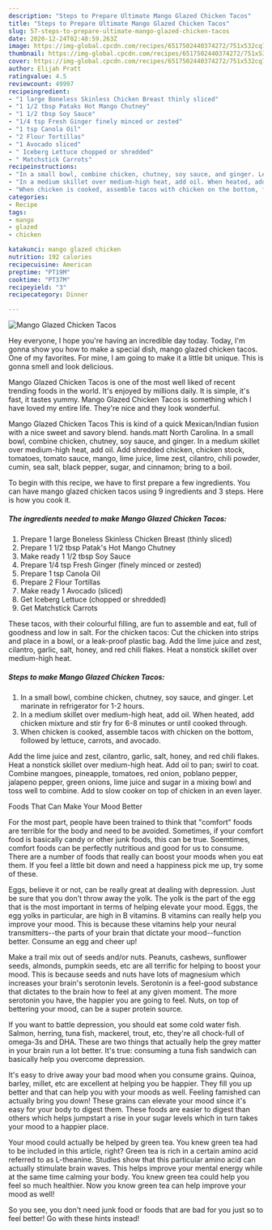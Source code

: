 ```yaml
---
description: "Steps to Prepare Ultimate Mango Glazed Chicken Tacos"
title: "Steps to Prepare Ultimate Mango Glazed Chicken Tacos"
slug: 57-steps-to-prepare-ultimate-mango-glazed-chicken-tacos
date: 2020-12-24T02:48:59.263Z
image: https://img-global.cpcdn.com/recipes/6517502440374272/751x532cq70/mango-glazed-chicken-tacos-recipe-main-photo.jpg
thumbnail: https://img-global.cpcdn.com/recipes/6517502440374272/751x532cq70/mango-glazed-chicken-tacos-recipe-main-photo.jpg
cover: https://img-global.cpcdn.com/recipes/6517502440374272/751x532cq70/mango-glazed-chicken-tacos-recipe-main-photo.jpg
author: Elijah Pratt
ratingvalue: 4.5
reviewcount: 49997
recipeingredient:
- "1 large Boneless Skinless Chicken Breast thinly sliced"
- "1 1/2 tbsp Pataks Hot Mango Chutney"
- "1 1/2 tbsp Soy Sauce"
- "1/4 tsp Fresh Ginger finely minced or zested"
- "1 tsp Canola Oil"
- "2 Flour Tortillas"
- "1 Avocado sliced"
- " Iceberg Lettuce chopped or shredded"
- " Matchstick Carrots"
recipeinstructions:
- "In a small bowl, combine chicken, chutney, soy sauce, and ginger. Let marinate in refrigerator for 1-2 hours."
- "In a medium skillet over medium-high heat, add oil. When heated, add chicken mixture and stir fry for 6-8 minutes or until cooked through."
- "When chicken is cooked, assemble tacos with chicken on the bottom, followed by lettuce, carrots, and avocado."
categories:
- Recipe
tags:
- mango
- glazed
- chicken

katakunci: mango glazed chicken 
nutrition: 192 calories
recipecuisine: American
preptime: "PT19M"
cooktime: "PT37M"
recipeyield: "3"
recipecategory: Dinner

---
```



![Mango Glazed Chicken Tacos](https://img-global.cpcdn.com/recipes/6517502440374272/751x532cq70/mango-glazed-chicken-tacos-recipe-main-photo.jpg)

Hey everyone, I hope you're having an incredible day today. Today, I'm gonna show you how to make a special dish, mango glazed chicken tacos. One of my favorites. For mine, I am going to make it a little bit unique. This is gonna smell and look delicious.

Mango Glazed Chicken Tacos is one of the most well liked of recent trending foods in the world. It's enjoyed by millions daily. It is simple, it's fast, it tastes yummy. Mango Glazed Chicken Tacos is something which I have loved my entire life. They're nice and they look wonderful.

Mango Glazed Chicken Tacos This is kind of a quick Mexican/Indian fusion with a nice sweet and savory blend. hands.matt North Carolina. In a small bowl, combine chicken, chutney, soy sauce, and ginger. In a medium skillet over medium-high heat, add oil. Add shredded chicken, chicken stock, tomatoes, tomato sauce, mango, lime juice, lime zest, cilantro, chili powder, cumin, sea salt, black pepper, sugar, and cinnamon; bring to a boil.


To begin with this recipe, we have to first prepare a few ingredients. You can have mango glazed chicken tacos using 9 ingredients and 3 steps. Here is how you cook it.

<!--inarticleads1-->

##### The ingredients needed to make Mango Glazed Chicken Tacos:

1. Prepare 1 large Boneless Skinless Chicken Breast (thinly sliced)
1. Prepare 1 1/2 tbsp Patak&#39;s Hot Mango Chutney
1. Make ready 1 1/2 tbsp Soy Sauce
1. Prepare 1/4 tsp Fresh Ginger (finely minced or zested)
1. Prepare 1 tsp Canola Oil
1. Prepare 2 Flour Tortillas
1. Make ready 1 Avocado (sliced)
1. Get  Iceberg Lettuce (chopped or shredded)
1. Get  Matchstick Carrots


These tacos, with their colourful filling, are fun to assemble and eat, full of goodness and low in salt. For the chicken tacos: Cut the chicken into strips and place in a bowl, or a leak-proof plastic bag. Add the lime juice and zest, cilantro, garlic, salt, honey, and red chili flakes. Heat a nonstick skillet over medium-high heat. 

<!--inarticleads2-->

##### Steps to make Mango Glazed Chicken Tacos:

1. In a small bowl, combine chicken, chutney, soy sauce, and ginger. Let marinate in refrigerator for 1-2 hours.
1. In a medium skillet over medium-high heat, add oil. When heated, add chicken mixture and stir fry for 6-8 minutes or until cooked through.
1. When chicken is cooked, assemble tacos with chicken on the bottom, followed by lettuce, carrots, and avocado.


Add the lime juice and zest, cilantro, garlic, salt, honey, and red chili flakes. Heat a nonstick skillet over medium-high heat. Add oil to pan; swirl to coat. Combine mangoes, pineapple, tomatoes, red onion, poblano pepper, jalapeno pepper, green onions, lime juice and sugar in a mixing bowl and toss well to combine. Add to slow cooker on top of chicken in an even layer. 

Foods That Can Make Your Mood Better


For the most part, people have been trained to think that "comfort" foods are terrible for the body and need to be avoided. Sometimes, if your comfort food is basically candy or other junk foods, this can be true. Soemtimes, comfort foods can be perfectly nutritious and good for us to consume. There are a number of foods that really can boost your moods when you eat them. If you feel a little bit down and need a happiness pick me up, try some of these.

Eggs, believe it or not, can be really great at dealing with depression. Just be sure that you don't throw away the yolk. The yolk is the part of the egg that is the most important in terms of helping elevate your mood. Eggs, the egg yolks in particular, are high in B vitamins. B vitamins can really help you improve your mood. This is because these vitamins help your neural transmitters--the parts of your brain that dictate your mood--function better. Consume an egg and cheer up!

Make a trail mix out of seeds and/or nuts. Peanuts, cashews, sunflower seeds, almonds, pumpkin seeds, etc are all terrific for helping to boost your mood. This is because seeds and nuts have lots of magnesium which increases your brain's serotonin levels. Serotonin is a feel-good substance that dictates to the brain how to feel at any given moment. The more serotonin you have, the happier you are going to feel. Nuts, on top of bettering your mood, can be a super protein source.

If you want to battle depression, you should eat some cold water fish. Salmon, herring, tuna fish, mackerel, trout, etc, they're all chock-full of omega-3s and DHA. These are two things that actually help the grey matter in your brain run a lot better. It's true: consuming a tuna fish sandwich can basically help you overcome depression. 

It's easy to drive away your bad mood when you consume grains. Quinoa, barley, millet, etc are excellent at helping you be happier. They fill you up better and that can help you with your moods as well. Feeling famished can actually bring you down! These grains can elevate your mood since it's easy for your body to digest them. These foods are easier to digest than others which helps jumpstart a rise in your sugar levels which in turn takes your mood to a happier place.

Your mood could actually be helped by green tea. You knew green tea had to be included in this article, right? Green tea is rich in a certain amino acid referred to as L-theanine. Studies show that this particular amino acid can actually stimulate brain waves. This helps improve your mental energy while at the same time calming your body. You knew green tea could help you feel so much healthier. Now you know green tea can help improve your mood as well!

So you see, you don't need junk food or foods that are bad for you just so to feel better! Go  with  these hints  instead!

